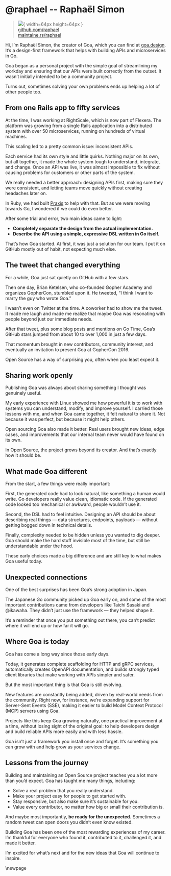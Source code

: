 # @raphael -- Raphaël Simon

> ![](https://i0.wp.com/github.com/raphael.png?resize=200%2C200&ssl=1){ width=64px height=64px }  
> [github.com/raphael](https://github.com/raphael)  
> [maintaine.rs/raphael](https://maintaine.rs/raphael)

Hi, I’m Raphaël Simon, the creator of Goa, which you can find at [goa.design](https://goa.design/). It’s a design-first framework that helps with building APIs and microservices in Go.

Goa began as a personal project with the simple goal of streamlining my workday and ensuring that our APIs were built correctly from the outset. It wasn’t initially intended to be a community project.

Turns out, sometimes solving your own problems ends up helping a lot of other people too.

## **From one Rails app to fifty services**

At the time, I was working at RightScale, which is now part of Flexera. The platform was growing from a single Rails application into a distributed system with over 50 microservices, running on hundreds of virtual machines.

This scaling led to a pretty common issue: inconsistent APIs.

Each service had its own style and little quirks. Nothing major on its own, but all together, it made the whole system tough to understand, integrate, and change. Once an API was live, it was almost impossible to fix without causing problems for customers or other parts of the system.

We really needed a better approach: designing APIs first, making sure they were consistent, and letting teams move quickly without creating headaches later on.

In Ruby, we had built [Praxis](https://praxis-framework.io/) to help with that. But as we were moving towards Go, I wondered if we could do even better.

After some trial and error, two main ideas came to light:

- **Completely separate the design from the actual implementation.**
- **Describe the API using a simple, expressive DSL written in Go itself.**

That’s how Goa started. At first, it was just a solution for our team. I put it on GitHub mostly out of habit, not expecting much else.

## **The tweet that changed everything**

For a while, Goa just sat quietly on GitHub with a few stars.

Then one day, Brian Ketelsen, who co-founded Gopher Academy and organizes GopherCon, stumbled upon it. He tweeted, “I think I want to marry the guy who wrote Goa.”

I wasn’t even on Twitter at the time. A coworker had to show me the tweet. It made me laugh and made me realize that maybe Goa was resonating with people beyond just our immediate needs.

After that tweet, plus some blog posts and mentions on Go Time, Goa’s GitHub stars jumped from about 10 to over 1,000 in just a few days.

That momentum brought in new contributors, community interest, and eventually an invitation to present Goa at GopherCon 2016\.

Open Source has a way of surprising you, often when you least expect it.

## **Sharing work openly**

Publishing Goa was always about sharing something I thought was genuinely useful.

My early experience with Linux showed me how powerful it is to work with systems you can understand, modify, and improve yourself. I carried those lessons with me, and when Goa came together, it felt natural to share it. Not because it was perfect, but because it might help others.

Open sourcing Goa also made it better. Real users brought new ideas, edge cases, and improvements that our internal team never would have found on its own.

In Open Source, the project grows beyond its creator. And that’s exactly how it should be.

## **What made Goa different**

From the start, a few things were really important:

First, the generated code had to look natural, like something a human would write. Go developers really value clean, idiomatic code. If the generated code looked too mechanical or awkward, people wouldn’t use it.

Second, the DSL had to feel intuitive. Designing an API should be about describing real things — data structures, endpoints, payloads — without getting bogged down in technical details.

Finally, complexity needed to be hidden unless you wanted to dig deeper. Goa should make the hard stuff invisible most of the time, but still be understandable under the hood.

These early choices made a big difference and are still key to what makes Goa useful today.

## **Unexpected connections**

One of the best surprises has been Goa’s strong adoption in Japan.

The Japanese Go community picked up Goa early on, and some of the most important contributions came from developers like Taichi Sasaki and @ikawaha. They didn’t just use the framework — they helped shape it.

It’s a reminder that once you put something out there, you can’t predict where it will end up or how far it will go.

## **Where Goa is today**

Goa has come a long way since those early days.

Today, it generates complete scaffolding for HTTP and gRPC services, automatically creates OpenAPI documentation, and builds strongly typed client libraries that make working with APIs simpler and safer.

But the most important thing is that Goa is still evolving.

New features are constantly being added, driven by real-world needs from the community. Right now, for instance, we’re expanding support for Server-Sent Events (SSE), making it easier to build Model Context Protocol (MCP) servers using Goa.

Projects like this keep Goa growing naturally, one practical improvement at a time, without losing sight of the original goal: to help developers design and build reliable APIs more easily and with less hassle.

Goa isn’t just a framework you install once and forget. It’s something you can grow with and help grow as your services change.

## **Lessons from the journey**

Building and maintaining an Open Source project teaches you a lot more than you’d expect. Goa has taught me many things, including:

- Solve a real problem that you really understand.
- Make your project easy for people to get started with.
- Stay responsive, but also make sure it’s sustainable for you.
- Value every contributor, no matter how big or small their contribution is.

And maybe most importantly, **be ready for the unexpected.** Sometimes a random tweet can open doors you didn’t even know existed.

Building Goa has been one of the most rewarding experiences of my career. I’m thankful for everyone who found it, contributed to it, challenged it, and made it better.

I’m excited for what’s next and for the new ideas that Goa will continue to inspire.

\newpage
